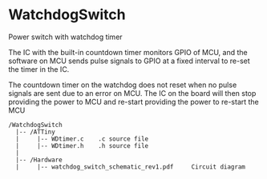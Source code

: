 # WatchdogSwitch

Power switch with watchdog timer

The IC with the built-in countdown timer monitors GPIO of MCU,
and the software on MCU sends pulse signals to GPIO at a fixed interval to re-set the timer in the IC.

The countdown timer on the watchdog does not reset when no pulse signals are sent due to an error on MCU.
The IC on the board will then stop providing the power to MCU and re-start providing the power to re-start the MCU

```
/WatchdogSwitch
  |-- /ATTiny
  |     |-- WDtimer.c    .c source file 
  |     |-- WDtimer.h    .h source file
  |
  |-- /Hardware
  |     |-- watchdog_switch_schematic_rev1.pdf     Circuit diagram
  
```
